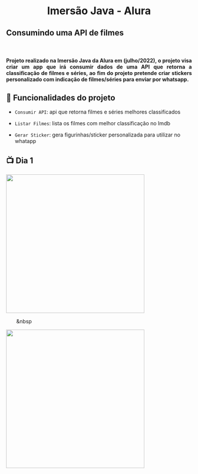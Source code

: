 
<h1 align="center">Imersão Java - Alura</h1>




<h2 > Consumindo uma API de filmes</h2>

<br> 

<h4 align="justify">Projeto realizado na Imersão Java da Alura em (julho/2022), o projeto visa criar um app que irá consumir dados de uma API que retorna a classificação de filmes e séries, ao fim do projeto pretende criar stickers personalizado com indicação de filmes/séries para enviar por whatsapp. </h4>








## :hammer: Funcionalidades do projeto



- `Consumir API`: api que retorna filmes e séries melhores classificados

- `Listar Filmes`: lista os filmes com melhor classificação no Imdb

- `Gerar Sticker`: gera figurinhas/sticker personalizada para utilizar no whatapp











## 📺 Dia 1

<div>

  <img src="https://github.com/Gabriel-Almeida00/Imersao-java/blob/main/imgs/terminal%20(1).png?raw=true" width="375" />

  &nbsp;&nbsp;&nbsp;&nbsp;&nbsp;&nbsp;&nbsp;&nbsp

  <img src="https://github.com/Gabriel-Almeida00/Imersao-java/blob/main/imgs/terminal%20(2).png?raw=true" width="375" />

</div>

 

 

 
